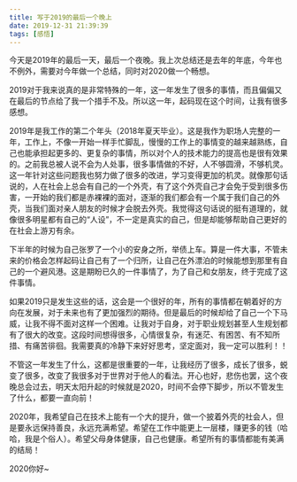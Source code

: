 ```yaml
---
title: 写于2019的最后一个晚上
date: 2019-12-31 21:39:39
tags: [感悟]
---
```

今天是2019年的最后一天，最后一个夜晚。我上次总结还是去年的年底，今年也不例外，需要对今年做一个总结，同时对2020做一个畅想。

2019对于我来说真的是非常特殊的一年，这一年发生了很多的事情，而且偏偏又在最后的节点给了我一个措手不及。所以这一年，起码现在这个时间，让我有很多感想。

2019年是我工作的第二个年头（2018年夏天毕业）。这是我作为职场人完整的一年，工作上，不像一开始一样手忙脚乱，慢慢的工作上的事情变的越来越熟练，自己也能承担起更多的、更复杂的事情，所以对个人的技术能力的提高也是很有效果的。之前我总被人说不会为人处事，很多事情做的不好，人不够圆滑，不够机灵。这一年针对这些问题我也努力做了很多的改进，学习变得更加的机灵。就像那句话说的，人在社会上总会有自己的一个外壳，有了这个外壳自己才会免于受到很多伤害，一开始的我们都是赤裸裸的面对，逐渐的我们都会有一个属于我们自己的外壳，当我们面对亲人朋友的时候才会脱去外壳。我觉得这句话说的挺有道理的，就像很多明星都有自己的“人设”，不一定是真实的自己，但是却能够帮助自己更好的在社会上游刃有余。

下半年的时候为自己张罗了一个小的安身之所，举债上车。算是一件大事，不管未来的价格会怎样起码让自己有了一个归所，让自己在外漂泊的时候能想到那里有自己的一个避风港。这是期盼已久的一件事情了，为了自己和女朋友，终于完成了这件事情。

如果2019只是发生这些的话，这会是一个很好的年，所有的事情都在朝着好的方向在发展，对于未来也有了更加强烈的期待。但是最后的时候却给了自己一个下马威，让我不得不面对这样一个困难。让我对于自身，对于职业规划甚至人生规划都有了很大的改变。这段时间想得很多，心情很复杂，有迷茫、有困苦、有不知所措、有痛苦徘徊。我需要真的冷静下来好好思考，坚定面对，我一定可以胜利！！

不管这一年发生了什么，这都是很重要的一年，让我经历了很多，成长了很多，蜕变了很多，改变了我很多对于世界对于他人的看法。开心也好，悲伤也罢，这个夜晚总会过去，明天太阳升起的时候就是2020，时间不会停下脚步，所以不管发生了什么，都要一直向前！

2020年，我希望自己在技术上能有一个大的提升，做一个披着外壳的社会人，但是要永远保持善良，永远充满希望。希望在工作中能更上一层楼，赚更多的钱（哈哈，我是个俗人）。希望父母身体健康，自己也健康。希望所有的事情都能有美满的结局！

2020你好~
